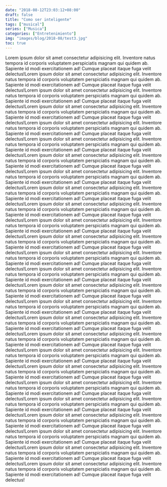 ```yaml
---
date: "2018-08-12T23:03:12+08:00"
draft: false
title: "Como ser inteligente"
tags: ["musical"]
series: ["Musica"]
categories: ["Entretenimiento"]
img: "images/blog/2018-08/test3.jpg"
toc: true
---
```


Lorem ipsum dolor sit amet consectetur adipisicing elit. Inventore natus tempora id corporis voluptatem perspiciatis magnam qui quidem ab. Sapiente id modi exercitationem ad! Cumque placeat itaque fuga velit delectus!Lorem ipsum dolor sit amet consectetur adipisicing elit. Inventore natus tempora id corporis voluptatem perspiciatis magnam qui quidem ab. Sapiente id modi exercitationem ad! Cumque placeat itaque fuga velit delectus!Lorem ipsum dolor sit amet consectetur adipisicing elit. Inventore natus tempora id corporis voluptatem perspiciatis magnam qui quidem ab. Sapiente id modi exercitationem ad! Cumque placeat itaque fuga velit delectus!Lorem ipsum dolor sit amet consectetur adipisicing elit. Inventore natus tempora id corporis voluptatem perspiciatis magnam qui quidem ab. Sapiente id modi exercitationem ad! Cumque placeat itaque fuga velit delectus!Lorem ipsum dolor sit amet consectetur adipisicing elit. Inventore natus tempora id corporis voluptatem perspiciatis magnam qui quidem ab. Sapiente id modi exercitationem ad! Cumque placeat itaque fuga velit delectus!Lorem ipsum dolor sit amet consectetur adipisicing elit. Inventore natus tempora id corporis voluptatem perspiciatis magnam qui quidem ab. Sapiente id modi exercitationem ad! Cumque placeat itaque fuga velit delectus!Lorem ipsum dolor sit amet consectetur adipisicing elit. Inventore natus tempora id corporis voluptatem perspiciatis magnam qui quidem ab. Sapiente id modi exercitationem ad! Cumque placeat itaque fuga velit delectus!Lorem ipsum dolor sit amet consectetur adipisicing elit. Inventore natus tempora id corporis voluptatem perspiciatis magnam qui quidem ab. Sapiente id modi exercitationem ad! Cumque placeat itaque fuga velit delectus!Lorem ipsum dolor sit amet consectetur adipisicing elit. Inventore natus tempora id corporis voluptatem perspiciatis magnam qui quidem ab. Sapiente id modi exercitationem ad! Cumque placeat itaque fuga velit delectus!Lorem ipsum dolor sit amet consectetur adipisicing elit. Inventore natus tempora id corporis voluptatem perspiciatis magnam qui quidem ab. Sapiente id modi exercitationem ad! Cumque placeat itaque fuga velit delectus!Lorem ipsum dolor sit amet consectetur adipisicing elit. Inventore natus tempora id corporis voluptatem perspiciatis magnam qui quidem ab. Sapiente id modi exercitationem ad! Cumque placeat itaque fuga velit delectus!Lorem ipsum dolor sit amet consectetur adipisicing elit. Inventore natus tempora id corporis voluptatem perspiciatis magnam qui quidem ab. Sapiente id modi exercitationem ad! Cumque placeat itaque fuga velit delectus!Lorem ipsum dolor sit amet consectetur adipisicing elit. Inventore natus tempora id corporis voluptatem perspiciatis magnam qui quidem ab. Sapiente id modi exercitationem ad! Cumque placeat itaque fuga velit delectus!Lorem ipsum dolor sit amet consectetur adipisicing elit. Inventore natus tempora id corporis voluptatem perspiciatis magnam qui quidem ab. Sapiente id modi exercitationem ad! Cumque placeat itaque fuga velit delectus!Lorem ipsum dolor sit amet consectetur adipisicing elit. Inventore natus tempora id corporis voluptatem perspiciatis magnam qui quidem ab. Sapiente id modi exercitationem ad! Cumque placeat itaque fuga velit delectus!Lorem ipsum dolor sit amet consectetur adipisicing elit. Inventore natus tempora id corporis voluptatem perspiciatis magnam qui quidem ab. Sapiente id modi exercitationem ad! Cumque placeat itaque fuga velit delectus!Lorem ipsum dolor sit amet consectetur adipisicing elit. Inventore natus tempora id corporis voluptatem perspiciatis magnam qui quidem ab. Sapiente id modi exercitationem ad! Cumque placeat itaque fuga velit delectus!Lorem ipsum dolor sit amet consectetur adipisicing elit. Inventore natus tempora id corporis voluptatem perspiciatis magnam qui quidem ab. Sapiente id modi exercitationem ad! Cumque placeat itaque fuga velit delectus!Lorem ipsum dolor sit amet consectetur adipisicing elit. Inventore natus tempora id corporis voluptatem perspiciatis magnam qui quidem ab. Sapiente id modi exercitationem ad! Cumque placeat itaque fuga velit delectus!Lorem ipsum dolor sit amet consectetur adipisicing elit. Inventore natus tempora id corporis voluptatem perspiciatis magnam qui quidem ab. Sapiente id modi exercitationem ad! Cumque placeat itaque fuga velit delectus!Lorem ipsum dolor sit amet consectetur adipisicing elit. Inventore natus tempora id corporis voluptatem perspiciatis magnam qui quidem ab. Sapiente id modi exercitationem ad! Cumque placeat itaque fuga velit delectus!Lorem ipsum dolor sit amet consectetur adipisicing elit. Inventore natus tempora id corporis voluptatem perspiciatis magnam qui quidem ab. Sapiente id modi exercitationem ad! Cumque placeat itaque fuga velit delectus!Lorem ipsum dolor sit amet consectetur adipisicing elit. Inventore natus tempora id corporis voluptatem perspiciatis magnam qui quidem ab. Sapiente id modi exercitationem ad! Cumque placeat itaque fuga velit delectus!Lorem ipsum dolor sit amet consectetur adipisicing elit. Inventore natus tempora id corporis voluptatem perspiciatis magnam qui quidem ab. Sapiente id modi exercitationem ad! Cumque placeat itaque fuga velit delectus!Lorem ipsum dolor sit amet consectetur adipisicing elit. Inventore natus tempora id corporis voluptatem perspiciatis magnam qui quidem ab. Sapiente id modi exercitationem ad! Cumque placeat itaque fuga velit delectus!Lorem ipsum dolor sit amet consectetur adipisicing elit. Inventore natus tempora id corporis voluptatem perspiciatis magnam qui quidem ab. Sapiente id modi exercitationem ad! Cumque placeat itaque fuga velit delectus!
